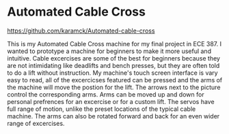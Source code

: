 # Automated Cable Cross

https://github.com/karamck/Automated-cable-cross

This is my Automated Cable Cross machine for my final project in ECE 387. I wanted to prototype a machine for beginners to make it more useful and intuitive. Cable excercises are some of the best for beginners because they are not intimidating like deadlifts and bench presses, but they are often told to do a lift without instruction. My machine's touch screen interface is vary easy to read, all of the excercicses featured can be pressed and the arms of the machine will move the postion for the lift. The arrows next to the picture control the corresponding arms. Arms can be moved up and down for personal prefrences for an excercise or for a custom lift. The servos have full range of motion, unlike the preset locations of the typical cable machine. The arms can also be rotated forward and back for an even wider range of excercises.
